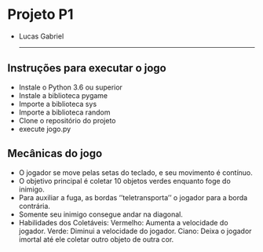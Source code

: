 # Projeto P1

* Lucas Gabriel

  ------

 ## Instruções para executar o jogo

 * Instale o Python 3.6 ou superior
 * Instale a biblioteca pygame
 * Importe a biblioteca sys
 * Importe a biblioteca random
 * Clone o repositório do projeto
 * execute jogo.py

## Mecânicas do jogo

* O jogador se move pelas setas do teclado, e seu movimento é contínuo.
* O objetivo principal é coletar 10 objetos verdes enquanto foge do inimigo.
* Para auxiliar a fuga, as bordas ‘’teletransporta’’ o jogador para a borda contrária.
* Somente seu inimigo consegue andar na diagonal.
* Habilidades dos Coletáveis:
    Vermelho: Aumenta a velocidade do jogador.
    Verde: Diminui a velocidade do jogador. 
    Ciano: Deixa o jogador imortal até ele coletar outro objeto de outra cor. 
